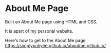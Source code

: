 # About Me Page

Built an About Me page using HTML and CSS.

It is apart of my personal website.

Here's how to get to the About Me page
https://simplypohyee.github.io/aboutme.github.io/
